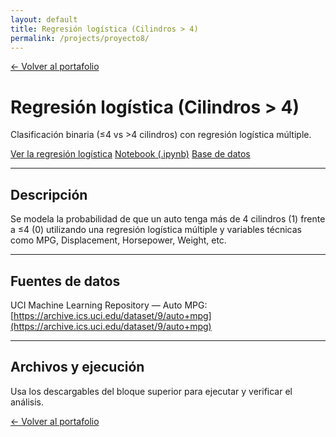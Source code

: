 ```yaml
---
layout: default
title: Regresión logística (Cilindros > 4)
permalink: /projects/proyecto8/
---
```


<a class="back-link" href="{{ site.baseurl }}/">← Volver al portafolio</a>

<div class="project-hero">
  <h1>Regresión logística (Cilindros &gt; 4)</h1>
  <p class="subtitle">Clasificación binaria (≤4 vs &gt;4 cilindros) con regresión logística múltiple.</p>

  <div class="cta-row">
    <a class="btn btn-primary" href="{{ site.baseurl }}/notebooks_y_datos/RegresionLogistica.html">Ver la regresión logística</a>
    <a class="btn" href="{{ site.baseurl }}/notebooks_y_datos/RegresionLogistica.ipynb">Notebook (.ipynb)</a>
    <a class="btn" href="{{ site.baseurl }}/notebooks_y_datos/auto2-mpg.data-original">Base de datos</a>
  </div>
</div>

---

## Descripción

Se modela la probabilidad de que un auto tenga más de 4 cilindros (1) frente a ≤4 (0) utilizando una regresión logística múltiple y variables técnicas como MPG, Displacement, Horsepower, Weight, etc.

---

## Fuentes de datos

UCI Machine Learning Repository — Auto MPG:  
[https://archive.ics.uci.edu/dataset/9/auto+mpg](https://archive.ics.uci.edu/dataset/9/auto+mpg)

---

## Archivos y ejecución

Usa los descargables del bloque superior para ejecutar y verificar el análisis.

<a class="back-link bottom" href="{{ site.baseurl }}/">← Volver al portafolio</a>
